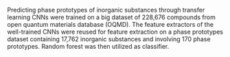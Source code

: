 Predicting phase prototypes of inorganic substances through transfer learning
 CNNs were trained on a big dataset of 228,676 compounds from open quantum materials database (OQMD). The feature extractors of the well-trained CNNs were reused for feature extraction on a phase prototypes dataset containing 17,762 inorganic substances and involving 170 phase prototypes. Random forest was then utilized as classifier. 
